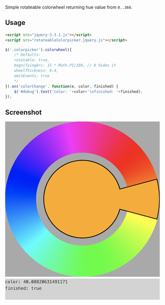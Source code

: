 Simple rotateable colorwheel returning hue value from `0..360`. 

## Usage

```html
<script src="jquery-3.3.1.js"></script>
<script src="rotateableColorpicker.jquery.js"></script>
```

```javascript
$('.colorpicker').colorwheel({
    /* Defaults:
    rotatable: true,
    magnifyingArc: 15 * Math.PI/180, // 0 hides it
    wheelThickness: 0.4,
    emitEvents: true
    */
}).on('colorChange', function(e, color, finished) {
    $('#debug').text('color: '+color+'\nfinished: '+finished);
});
```

## Screenshot

![](demo.png)